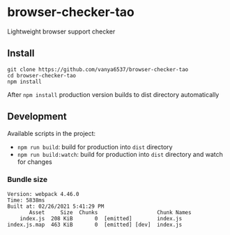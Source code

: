 # browser-checker-tao
Lightweight browser support checker

## Install

```
git clone https://github.com/vanya6537/browser-checker-tao
cd browser-checker-tao 
npm install
```
After `npm install` production version builds to dist directory automatically
## Development

Available scripts in the project:

- `npm run build`: build for production into `dist` directory
- `npm run build:watch`: build for production into `dist` directory and watch for changes

### Bundle size

```
Version: webpack 4.46.0
Time: 5838ms
Built at: 02/26/2021 5:41:29 PM
       Asset     Size  Chunks                   Chunk Names
    index.js  208 KiB       0  [emitted]        index.js
index.js.map  463 KiB       0  [emitted] [dev]  index.js
```